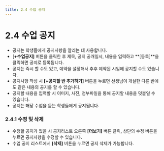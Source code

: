 ```yaml
---
title: 2.4 수업 공지
---
```

# 2.4 수업 공지

* 공지는 학생들에게 공지사항을 알리는 데 사용합니다.
* **\[+수업공지]** 버튼을 클릭한 후 제목, 공지 공개일시, 내용을 입력하고 **\[등록]**을 클릭하면 공지로 등록됩니다. 
* 공지는 즉시 할 수도 있고, 예약을 설정해서 추후 예약된 시일에 공지할 수도 있습니다.
* 공지사항 작성 시 **\[+공지할 반 추가하기]** 버튼을 누르면 선생님이 개설한 다른 반에도 같은 내용의 공지를 할 수 있습니다. 
* 공지할 내용을 입력할 시 이미지, 사진, 첨부파일을 통해 공지할 내용을 덧붙일 수 있습니다.
* 공지는 해당 수업을 듣는 학생들에게 공지됩니다.

### 2.4.1 수정 및 삭제

* 수정할 공지가 있을 시 공지리스트 오른쪽 **\[더보기]** 버튼 클릭, 상단의 수정 버튼을 누르면 공지사항을 수정할 수 있습니다. 
* 수업 공지 리스트에서 **\[삭제]** 버튼을 누르면 공지 삭제가 가능합니다.
